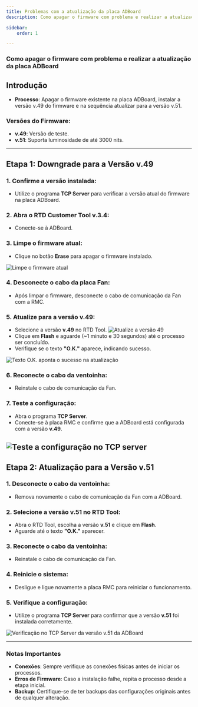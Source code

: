 ```yaml
---
title: Problemas com a atualização da placa ADBoard
description: Como apagar o firmware com problema e realizar a atualização da placa ADBoard

sidebar:
    order: 1

---
```


### Como apagar o firmware com problema e realizar a atualização da placa ADBoard

## Introdução
- **Processo**: Apagar o firmware existente na placa ADBoard, instalar a versão v.49 do firmware e na sequência atualizar para a versão v.51. 

### Versões do Firmware:
- **v.49**: Versão de teste.  
- **v.51**: Suporta luminosidade de até 3000 nits.

---

## Etapa 1: Downgrade para a Versão v.49

### 1. Confirme a versão instalada:
- Utilize o programa **TCP Server** para verificar a versão atual do firmware na placa ADBoard.

### 2. Abra o RTD Customer Tool v.3.4:
- Conecte-se à ADBoard.

### 3. Limpe o firmware atual:
- Clique no botão **Erase** para apagar o firmware instalado.

![Limpe o firmware atual](https://i.imgur.com/kAHaSGb.png)


### 4. Desconecte o cabo da placa Fan:
- Após limpar o firmware, desconecte o cabo de comunicação da Fan com a RMC.

### 5. Atualize para a versão v.49:
- Selecione a versão **v.49** no RTD Tool.
![Atualize a versão 49](https://i.imgur.com/oCa5ctT.png)
- Clique em **Flash** e aguarde (~1 minuto e 30 segundos) até o processo ser concluído.
- Verifique se o texto **"O.K."** aparece, indicando sucesso.



![Texto O.K. aponta o sucesso na atualização](https://i.imgur.com/bmYdk1A.png)

### 6. Reconecte o cabo da ventoinha:
- Reinstale o cabo de comunicação da Fan.

### 7. Teste a configuração:
- Abra o programa **TCP Server**.
- Conecte-se à placa RMC e confirme que a ADBoard está configurada com a versão **v.49**.

![Teste a configuração no TCP server](https://i.imgur.com/NnyzGZy.png)
---

## Etapa 2: Atualização para a Versão v.51

### 1. Desconecte o cabo da ventoinha:
- Remova novamente o cabo de comunicação da Fan com a ADBoard.

### 2. Selecione a versão v.51 no RTD Tool:
- Abra o RTD Tool, escolha a versão **v.51** e clique em **Flash**.
- Aguarde até o texto **"O.K."** aparecer.

### 3. Reconecte o cabo da ventoinha:
- Reinstale o cabo de comunicação da Fan.

### 4. Reinicie o sistema:
- Desligue e ligue novamente a placa RMC para reiniciar o funcionamento.

### 5. Verifique a configuração:
- Utilize o programa **TCP Server** para confirmar que a versão **v.51** foi instalada corretamente.

![Verificação no TCP Server da versão v.51 da ADBoard](https://i.imgur.com/5hzjsIs.png)

---

### Notas Importantes
- **Conexões**: Sempre verifique as conexões físicas antes de iniciar os processos.  
- **Erros de Firmware**: Caso a instalação falhe, repita o processo desde a etapa inicial.  
- **Backup**: Certifique-se de ter backups das configurações originais antes de qualquer alteração.
